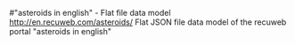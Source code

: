 #"asteroids in english" - Flat file data model
http://en.recuweb.com/asteroids/
Flat JSON file data model of the recuweb portal "asteroids in english"
